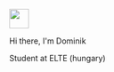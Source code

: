 <a href="https://www.linkedin.com/in/dominik-jancsik-4411a5235/"><img src="https://user-images.githubusercontent.com/99596730/162195960-64bba84a-f60e-4309-a8e4-b232302ad80a.png" width="35" height="35">
</a>

Hi there, I'm Dominik

Student at ELTE (hungary)



<!---
Jancsik-Dominik/Jancsik-Dominik is a ✨ special ✨ repository because its `README.md` (this file) appears on your GitHub profile.
You can click the Preview link to take a look at your changes.
--->
